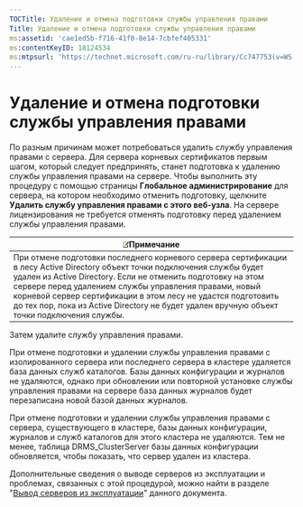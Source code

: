 ```yaml
---
TOCTitle: Удаление и отмена подготовки службы управления правами
Title: Удаление и отмена подготовки службы управления правами
ms:assetid: 'cae1ed5b-f716-41f0-8e14-7cbfef405331'
ms:contentKeyID: 18124534
ms:mtpsurl: 'https://technet.microsoft.com/ru-ru/library/Cc747753(v=WS.10)'
---
```


Удаление и отмена подготовки службы управления правами
======================================================

По разным причинам может потребоваться удалить службу управления правами с сервера. Для сервера корневых сертификатов первым шагом, который следует предпринять, станет подготовка к удалению службы управления правами на сервере. Чтобы выполнить эту процедуру с помощью страницы **Глобальное администрирование** для сервера, на котором необходимо отменить подготовку, щелкните **Удалить службу управления правами с этого веб-узла**. На сервере лицензирования не требуется отменять подготовку перед удалением службы управления правами.

| ![](images/Cc747753.note(WS.10).gif)Примечание                                                                                                                                                                                                                                                                                                                                          |
|----------------------------------------------------------------------------------------------------------------------------------------------------------------------------------------------------------------------------------------------------------------------------------------------------------------------------------------------------------------------------------------------------------------------|
| При отмене подготовки последнего корневого сервера сертификации в лесу Active Directory объект точки подключения службы будет удален из Active Directory. Если не отменить подготовку на этом сервере перед удалением службы управления правами, новый корневой сервер сертификации в этом лесу не удастся подготовить до тех пор, пока из Active Directory не будет удален вручную объект точки подключения службы. |

Затем удалите службу управления правами.

При отмене подготовки и удалении службы управления правами с изолированного сервера или последнего сервера в кластере удаляется база данных служб каталогов. Базы данных конфигурации и журналов не удаляются, однако при обновлении или повторной установке службы управления правами на сервере база данных журналов будет перезаписана новой базой данных журналов.

При отмене подготовки и удалении службы управления правами с сервера, существующего в кластере, базы данных конфигурации, журналов и служб каталогов для этого кластера не удаляются. Тем не менее, таблица DRMS\_ClusterServer базы данных конфигурации обновляется, чтобы показать, что сервер удален из кластера.

Дополнительные сведения о выводе серверов из эксплуатации и проблемах, связанных с этой процедурой, можно найти в разделе "[Вывод серверов из эксплуатации](https://technet.microsoft.com/52005e2e-9563-4ba0-906c-3cc76f9c378f)" данного документа.
